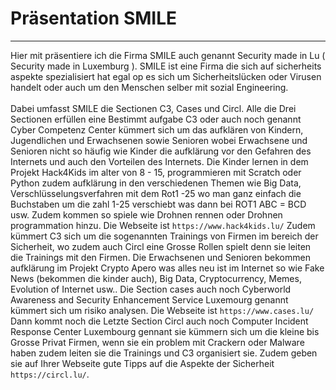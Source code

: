# Präsentation SMILE
___
Hier mit präsentiere ich die Firma SMILE auch genannt Security made in Lu ( Security made in Luxemburg ).
SMILE ist eine Firma die sich auf sicherheits aspekte spezialisiert hat egal op es sich um Sicherheitslücken oder Virusen handelt
oder auch um den Menschen selber mit sozial Engineering.
</br>
</br>
Dabei umfasst SMILE die Sectionen C3, Cases und Circl.
Alle die Drei Sectionen erfüllen eine Bestimmt aufgabe C3 oder auch noch genannt Cyber Competenz Center kümmert sich um das 
aufklären von Kindern, Jugendlichen und Erwachsenen sowie Senioren wobei Erwachsene und Senioren nicht so häufig wie Kinder 
die aufklärung vor den Gefahren des Internets und auch den Vorteilen des Internets.
Die Kinder lernen in dem Projekt Hack4Kids im alter von 8 - 15, programmieren mit Scratch oder Python zudem aufklärung in den verschiedenen
Themen wie Big Data, Verschlüsselungsverfahren mit dem Rot1 -25 wo man ganz einfach die Buchstaben um die zahl 1-25 verschiebt was dann bei ROT1 ABC = BCD usw.
Zudem kommen so spiele wie Drohnen rennen oder Drohnen programmation hinzu.
Die Webseite ist ```https://www.hack4kids.lu/```
Zudem kümmert C3 sich um die sogenannten Trainings von Firmen im bereich der Sicherheit, wo zudem auch Circl eine Grosse Rollen spielt denn sie leiten die Trainings mit den Firmen.
Die Erwachsenen und Senioren bekommen aufklärung im Projekt Crypto Apero was alles neu ist im Internet so wie Fake News 
(bekommen die kinder auch), Big Data, Cryptocurrency, Memes, Evolution of Internet usw..
Die Section cases auch noch Cyberworld Awareness and Security Enhancement Service Luxemourg genannt kümmert sich um
risiko analysen.
Die Webseite ist ```https://www.cases.lu/```
Dann kommt noch die Letzte Section Circl auch noch Computer Incident Response Center Luxembourg gennant sie kümmern sich um die kleine bis Grosse Privat Firmen, wenn sie ein problem mit Crackern oder Malware haben zudem leiten sie die Trainings und C3 organisiert sie.
Zudem geben sie auf Ihrer Webseite gute Tipps auf die Aspekte der Sicherheit ```https://circl.lu/```.
</br>
</br>
